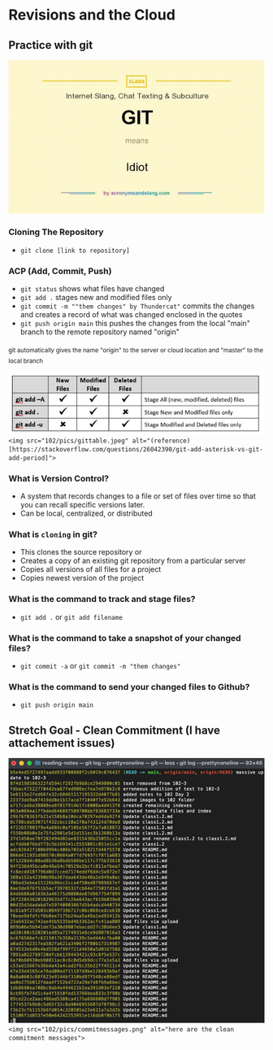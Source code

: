 # Revisions and the Cloud

## Practice with git
<img src="./gidiot.jpeg" alt="(reference)[http://acronymsandslang.com/definition/6938862/GIT-meaning.html]">

### Cloning The Repository
- `git clone [link to repository]`

### ACP (Add, Commit, Push)

- `git status` shows what files have changed
- `git add .` stages new and modified files only
- `git commit -m ""them changes" by Thundercat"` commits the changes and creates a record of what was changed enclosed in the quotes
- `git push origin main` this pushes the changes from the local "main" branch to the remote repository named "origin"

<sub>git automatically gives the name "origin" to the server or cloud location and "master" to the local branch</sub>

![gittable](./pics/gittable.jpeg)
`<img src="102/pics/gittable.jpeg" alt="(reference)[https://stackoverflow.com/questions/26042390/git-add-asterisk-vs-git-add-period]">`

### What is Version Control?
- A system that records changes to a file or set of files over time so that you can recall specific versions later.
- Can be local, centralized, or distributed

### What is `cloning` in git?
- This clones the source repository
or
- Creates a copy of an existing git repository from a particular server
- Copies all versions of all files for a project
- Copies newest version of the project

### What is the command to track and stage files?
- `git add .` or `git add filename`

### What is the command to take a snapshot of your changed files?
- `git commit -a` or `git commit -m "them changes"`

### What is the command to send your changed files to Github?
- `git push origin main`

## Stretch Goal - Clean Commitment (I have attachement issues)

![here are the clean commitment message](./pics/commitmessages.png)
`<img src="102/pics/commitmessages.png" alt="here are the clean commitment messages">`


